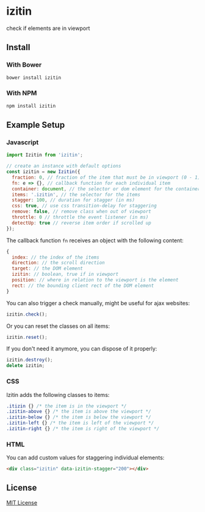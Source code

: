 izitin
======
check if elements are in viewport

Install
-------

### With Bower

```bash
bower install izitin
```

### With NPM

```bash
npm install izitin
```

Example Setup
-------------

### Javascript

```javascript
import Izitin from 'izitin';

// create an instance with default options
const izitin = new Izitin({
  fraction: 0, // fraction of the item that must be in viewport (0 - 1)
  fn: e => {}, // callback function for each individual item
  container: document, // the selector or dom element for the container
  items: '.izitin', // the selector for the items
  stagger: 100, // duration for stagger (in ms)
  css: true, // use css transition-delay for staggering
  remove: false, // remove class when out of viewport
  throttle: 0 // throttle the event listener (in ms)
  detectUp: true // reverse item order if scrolled up
});

```

The callback function `fn` receives an object with the following content:

```javascript
{
  index: // the index of the items
  direction: // the scroll direction
  target: // the DOM element
  izitin: // boolean, true if in viewport
  position: // where in relation to the viewport is the element
  rect: // the bounding client rect of the DOM element
}
```

You can also trigger a check manually, might be useful for ajax websites:

```javascript
izitin.check();
```

Or you can reset the classes on all items:

```javascript
izitin.reset();
```

If you don't need it anymore, you can dispose of it properly:

```javascript
izitin.destroy();
delete izitin;
```

### CSS

Izitin adds the following classes to items:

```css
.itizin {} /* the item is in the viewport */
.izitin-above {} /* the item is above the viewport */
.izitin-below {} /* the item is below the viewport */
.izitin-left {} /* the item is left of the viewport */
.izitin-right {} /* the item is right of the viewport */
```

### HTML

You can add custom values for staggering individual elements:

```html
<div class="izitin" data-izitin-stagger="200"></div>
```

License
-------

[MIT License](LICENSE)
